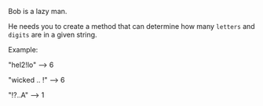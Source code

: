 Bob is a lazy man. 

He needs you to create a method that can determine how many ```letters``` and ```digits``` are in a given string.



Example:

"hel2!lo" --> 6

"wicked .. !" --> 6

"!?..A" --> 1